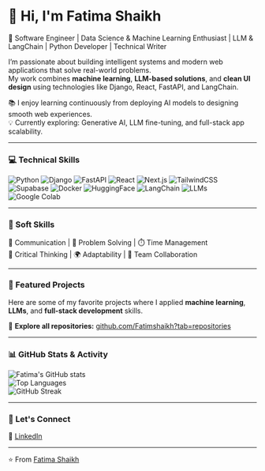 # 👋 Hi, I'm Fatima Shaikh  
🚀 Software Engineer | Data Science & Machine Learning Enthusiast | LLM & LangChain | Python Developer | Technical Writer  

I’m passionate about building intelligent systems and modern web applications that solve real-world problems.  
My work combines **machine learning**, **LLM-based solutions**, and **clean UI design** using technologies like Django, React, FastAPI, and LangChain.  

📚 I enjoy learning continuously from deploying AI models to designing smooth web experiences.  
💡 Currently exploring: Generative AI, LLM fine-tuning, and full-stack app scalability.

---

### 💻 Technical Skills
![Python](https://img.shields.io/badge/Python-3776AB?style=for-the-badge&logo=python&logoColor=white)
![Django](https://img.shields.io/badge/Django-092E20?style=for-the-badge&logo=django&logoColor=white)
![FastAPI](https://img.shields.io/badge/FastAPI-009688?style=for-the-badge&logo=fastapi&logoColor=white)
![React](https://img.shields.io/badge/React-20232A?style=for-the-badge&logo=react&logoColor=61DAFB)
![Next.js](https://img.shields.io/badge/Next.js-000000?style=for-the-badge&logo=nextdotjs&logoColor=white)
![TailwindCSS](https://img.shields.io/badge/TailwindCSS-06B6D4?style=for-the-badge&logo=tailwindcss&logoColor=white)
![Supabase](https://img.shields.io/badge/Supabase-3FCF8E?style=for-the-badge&logo=supabase&logoColor=white)
![Docker](https://img.shields.io/badge/Docker-2496ED?style=for-the-badge&logo=docker&logoColor=white)
![HuggingFace](https://img.shields.io/badge/HuggingFace-FFCA28?style=for-the-badge&logo=huggingface&logoColor=black)
![LangChain](https://img.shields.io/badge/LangChain-121212?style=for-the-badge&logoColor=white)
![LLMs](https://img.shields.io/badge/LLMs-800080?style=for-the-badge&logo=openai&logoColor=white)
![Google Colab](https://img.shields.io/badge/Google_Colab-F9AB00?style=for-the-badge&logo=googlecolab&logoColor=black)

---

### 🌱 Soft Skills
💬 Communication | 🧩 Problem Solving | ⏱️ Time Management  
🎯 Critical Thinking | 🌍 Adaptability | 🤝 Team Collaboration

---

### 🚀 Featured Projects
Here are some of my favorite projects where I applied **machine learning**, **LLMs**, and **full-stack development** skills.  

🔗 **Explore all repositories:** [github.com/Fatimshaikh?tab=repositories](https://github.com/Fatimshaikh?tab=repositories)

---

### 📊 GitHub Stats & Activity
![Fatima's GitHub stats](https://github-readme-stats.vercel.app/api?username=Fatimshaikh&show_icons=true&theme=radical)  
![Top Languages](https://github-readme-stats.vercel.app/api/top-langs/?username=Fatimshaikh&layout=compact&theme=radical)  
![GitHub Streak](https://streak-stats.demolab.com?user=Fatimshaikh&theme=radical)

---

### 🤝 Let's Connect
💼 [LinkedIn](https://www.linkedin.com/in/fatima-shaikh-392087150/)  

---

⭐️ From [Fatima Shaikh](https://github.com/Fatimshaikh)
